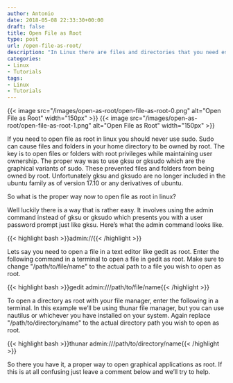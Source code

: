```yaml
---
author: Antonio
date: 2018-05-08 22:33:30+00:00
draft: false
title: Open File as Root
type: post
url: /open-file-as-root/
description: "In Linux there are files and directories that you need escalated permissions to open as root. There is however, a right and wrong way of opening files and directories as root. Follow this tutorial to learn how to open as root."
categories:
- Linux
- Tutorials
tags:
- Linux
- Tutorials
---
```


{{< image src="/images/open-as-root/open-file-as-root-0.png" alt="Open File as Root" width="150px" >}}
{{< image src="/images/open-as-root/open-file-as-root-1.png" alt="Open File as Root" width="150px" >}}

If you need to open file as root in linux you should never use sudo. Sudo can cause files and folders in your home directory to be owned by root. The key is to open files or folders with root privileges while maintaining user ownership. The proper way was to use gksu or gksudo which are the graphical variants of sudo. These prevented files and folders from being owned by root. Unfortunately gksu and gksudo are no longer included in the ubuntu family as of version 17.10 or any derivatives of ubuntu.

<!--more-->

So what is the proper way now to open file as root in linux?

Well luckily there is a way that is rather easy. It involves using the admin command instead of gksu or gksudo which presents you with a user password prompt just like gksu. Here’s what the admin command looks like.

{{< highlight bash >}}admin://{{< /highlight >}}

Lets say you need to open a file in a text editor like gedit as root. Enter the following command in a terminal to open a file in gedit as root. Make sure to change "/path/to/file/name" to the actual path to a file you wish to open as root.

{{< highlight bash >}}gedit admin:///path/to/file/name{{< /highlight >}}

<!--adsense-->

To open a directory as root with your file manager, enter the following in a terminal. In this example we’ll be using thunar file manager, but you can use nautilus or whichever you have installed on your system. Again replace "/path/to/directory/name" to the actual directory path you wish to open as root.

{{< highlight bash >}}thunar admin:///path/to/directory/name{{< /highlight >}}

So there you have it, a proper way to open graphical applications as root. If this is at all confusing just leave a comment below and we’ll try to help.
